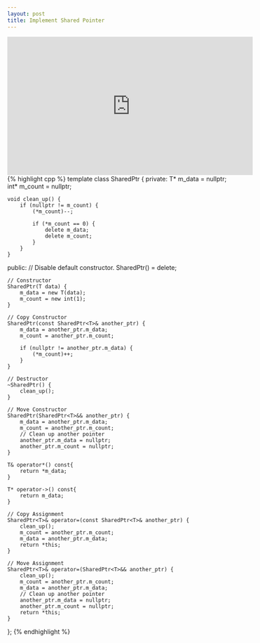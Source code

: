 ```yaml
---
layout: post
title: Implement Shared Pointer
---
```


<iframe width="560" height="315" src="https://www.youtube.com/embed/EMsPe9YN1v8" frameborder="0" allow="autoplay; encrypted-media" allowfullscreen></iframe>
{% highlight cpp %}
template<typename T>
class SharedPtr {
private:
    T* m_data = nullptr;
    int* m_count = nullptr;

    void clean_up() {
        if (nullptr != m_count) {
            (*m_count)--;

            if (*m_count == 0) {
                delete m_data;
                delete m_count;
            }
        }
    }

public:
    // Disable default constructor.
    SharedPtr() = delete;

    // Constructor
    SharedPtr(T data) {
        m_data = new T(data);
        m_count = new int(1);
    }

    // Copy Constructor
    SharedPtr(const SharedPtr<T>& another_ptr) {
        m_data = another_ptr.m_data;
        m_count = another_ptr.m_count;

        if (nullptr != another_ptr.m_data) {
            (*m_count)++;
        }
    }
    
    // Destructor
    ~SharedPtr() {
        clean_up();
    }

    // Move Constructor
    SharedPtr(SharedPtr<T>&& another_ptr) {
        m_data = another_ptr.m_data;
        m_count = another_ptr.m_count;
        // Clean up another pointer
        another_ptr.m_data = nullptr;
        another_ptr.m_count = nullptr;
    }

    T& operator*() const{
        return *m_data;
    }

    T* operator->() const{
        return m_data;
    }
    
    // Copy Assignment
    SharedPtr<T>& operator=(const SharedPtr<T>& another_ptr) {
        clean_up();        
        m_count = another_ptr.m_count;
        m_data = another_ptr.m_data;
        return *this;
    }
    
    // Move Assignment
    SharedPtr<T>& operator=(SharedPtr<T>&& another_ptr) {
        clean_up();        
        m_count = another_ptr.m_count;
        m_data = another_ptr.m_data;
        // Clean up another pointer
        another_ptr.m_data = nullptr;
        another_ptr.m_count = nullptr;
        return *this;
    }
};
{% endhighlight %}
